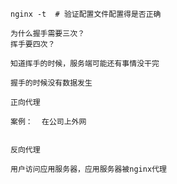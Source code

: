 ```
nginx -t  # 验证配置文件配置得是否正确
```

```
为什么握手需要三次？
挥手要四次？

知道挥手的时候，服务端可能还有事情没干完

握手的时候没有数据发生

```

```
正向代理

案例：  在公司上外网


反向代理

用户访问应用服务器，应用服务器被nginx代理

```

